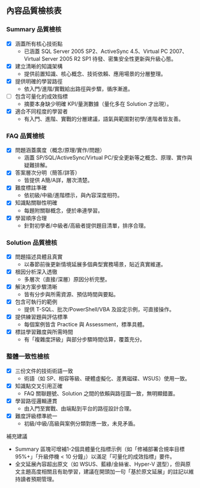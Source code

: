 ## 內容品質檢核表

### Summary 品質檢核
- [x] 涵蓋所有核心技術點
  - 已涵蓋 SQL Server 2005 SP2、ActiveSync 4.5、Virtual PC 2007、Virtual Server 2005 R2 SP1 待發、密集安全性更新與升級心態。
- [x] 建立清晰的知識架構
  - 提供前置知識、核心概念、技術依賴、應用場景的分層整理。
- [x] 提供明確的學習路徑
  - 依入門/進階/實戰給出路徑與步驟，循序漸進。
- [ ] 包含可量化的成效指標
  - 摘要本身缺少明確 KPI/量測數據（量化多在 Solution 才出現）。
- [x] 適合不同程度的學習者
  - 有入門、進階、實戰的分層建議，語氣與範圍對初學/進階者皆友善。

### FAQ 品質檢核
- [x] 問題涵蓋廣度（概念/原理/實作/問題）
  - 涵蓋 SP/SQL/ActiveSync/Virtual PC/安全更新等之概念、原理、實作與疑難排解。
- [x] 答案層次分明（簡答/詳答）
  - 皆提供 A簡/A詳，層次清楚。
- [x] 難度標註準確
  - 依初級/中級/進階標示，與內容深度相符。
- [x] 知識點關聯性明確
  - 每題附關聯概念，便於串連學習。
- [x] 學習順序合理
  - 針對初學者/中級者/高級者提供題目清單，排序合理。

### Solution 品質檢核
- [x] 問題描述具體且真實
  - 以春節前後更新情境延展多個典型實務場景，貼近真實維運。
- [x] 根因分析深入透徹
  - 多層次（直接/深層）原因分析完整。
- [x] 解決方案步驟清晰
  - 皆有分步與所需資源、預估時間與要點。
- [x] 包含可執行的範例
  - 提供 T-SQL、批次/PowerShell/VBA 及設定示例，可直接操作。
- [x] 提供練習題與評估標準
  - 每個案例皆含 Practice 與 Assessment，標準具體。
- [x] 標註學習難度與所需時間
  - 有「複雜度評級」與部分步驟時間估算，覆蓋充分。

### 整體一致性檢核
- [x] 三份文件的技術術語一致
  - 術語（如 SP、相容等級、硬體虛擬化、差異磁碟、WSUS）使用一致。
- [x] 知識點交叉引用正確
  - FAQ 關聯題號、Solution 之間的依賴與路徑圖一致，無明顯錯置。
- [x] 學習路徑邏輯連貫
  - 由入門至實戰、由端點到平台的路徑設計合理。
- [x] 難度評級標準統一
  - 初級/中級/高級與案例分類對應一致，未見矛盾。

補充建議
- Summary 區塊可增補1-2個具體量化指標示例（如「修補部署合規率目標 95%+」「升級停機 < 10 分鐘」）以滿足「可量化的成效指標」要件。
- 全文延展內容超出原文（如 WSUS、藍綠/金絲雀、Hyper-V 選型），但與原文主題高度相關且有助學習，建議在開頭加一句「基於原文延展」的註記以維持讀者預期管理。